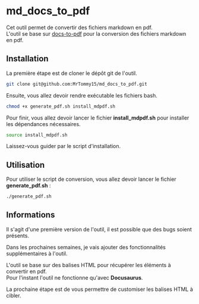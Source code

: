 # md_docs_to_pdf

Cet outil permet de convertir des fichiers markdown en pdf.
\
L'outil se base sur [docs-to-pdf](https://github.com/jean-humann/docs-to-pdf) pour la conversion des fichiers markdown en pdf.

## Installation
La première étape est de cloner le dépôt git de l'outil.
```bash
git clone git@github.com:MrTommy15/md_docs_to_pdf.git
```

Ensuite, vous allez devoir rendre exécutable les fichiers bash.
```bash
chmod +x generate_pdf.sh install_mdpdf.sh
```

Pour finir, vous allez devoir lancer le fichier ****install_mdpdf.sh**** pour installer les dépendances nécessaires.
```bash
source install_mdpdf.sh
```
Laissez-vous guider par le script d'installation.

## Utilisation
Pour utiliser le script de conversion, vous allez devoir lancer le fichier ****generate_pdf.sh**** :
```bash
./generate_pdf.sh
```

## Informations
Il s'agit d'une première version de l'outil, il est possible que des bugs soient présents.

Dans les prochaines semaines, je vais ajouter des fonctionnalités supplémentaires à l'outil.

L'outil se base sur des balises HTML pour récupérer les éléments à convertir en pdf.\
Pour l'instant l'outil ne fonctionne qu'avec **Docusaurus**.

La prochaine étape est de vous permettre de customiser les balises HTML à cibler.